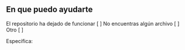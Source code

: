 ## En que puedo ayudarte

El repositorio ha dejado de funcionar [ ]
No encuentras algún archivo [ ]
Otro [ ]

Especifica: 
